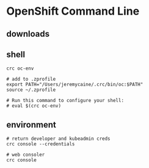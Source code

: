 # OpenShift Command Line

## downloads


## shell
```
crc oc-env

# add to .zprofile
export PATH="/Users/jeremycaine/.crc/bin/oc:$PATH"
source ~/.zprofile

# Run this command to configure your shell:
# eval $(crc oc-env)
```

## environment
```
# return developer and kubeadmin creds
crc console --credentials

# web consoler
crc console
```